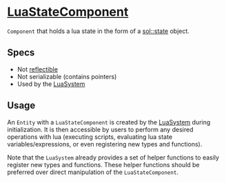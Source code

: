 # [LuaStateComponent](LuaStateComponent.hpp)

`Component` that holds a lua state in the form of a [sol::state](https://github.com/ThePhD/sol2) object.

## Specs

* Not [reflectible](https://github.com/phisko/putils/blob/master/reflection.md)
* Not serializable (contains pointers)
* Used by the [LuaSystem](../../systems/LuaSystem.md)

## Usage

An `Entity` with a `LuaStateComponent` is created by the [LuaSystem](../../systems/LuaSystem.md) during initialization. It is then accessible by users to perform any desired operations with lua (executing scripts, evaluating lua state variables/expressions, or even registering new types and functions).

Note that the `LuaSystem` already provides a set of helper functions to easily register new types and functions. These helper functions should be preferred over direct manipulation of the `LuaStateComponent`.